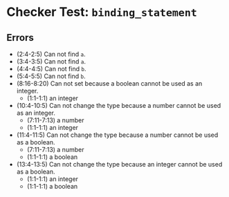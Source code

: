 # Checker Test: `binding_statement`

## Errors
- (2:4-2:5) Can not find `a`.
- (3:4-3:5) Can not find `a`.
- (4:4-4:5) Can not find `b`.
- (5:4-5:5) Can not find `b`.
- (8:16-8:20) Can not set because a boolean cannot be used as an integer.
  - (1:1-1:1) an integer
- (10:4-10:5) Can not change the type because a number cannot be used as an integer.
  - (7:11-7:13) a number
  - (1:1-1:1) an integer
- (11:4-11:5) Can not change the type because a number cannot be used as a boolean.
  - (7:11-7:13) a number
  - (1:1-1:1) a boolean
- (13:4-13:5) Can not change the type because an integer cannot be used as a boolean.
  - (1:1-1:1) an integer
  - (1:1-1:1) a boolean
